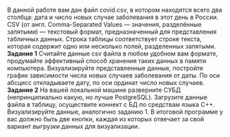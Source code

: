 В данной работе вам дан файл covid.csv, в котором находятся всего два
столбца: дата и число новых случае заболевания в этот день в России.
CSV (от англ. Comma-Separated Values — значения, разделённые
запятыми) — текстовый формат, предназначенный для представления
табличных данных. Строка таблицы соответствует строке текста, которая
содержит одно или несколько полей, разделенных запятыми.
**Задание 1**
Считайте данные csv файла в любом удобном вам формате, продумайте
эффективный способ хранения таких данных в памяти компьютера.
Визуализируйте представленные данные, постройте график зависимости
числа новых случаев заболевания от даты. По оси абсцисс откладываете дату,
по оси ординат число новых случаев.
**Задание 2**
На вашей локальной машине разверните СУБД (непринципиально
какую, но лучше PostgreSQL). Загрузите данные файла в таблицу, осуществите
коннект с БД по средствам языка С++. Визуализируйте данные, аналогично
заданию 1.
В итоговой программе у вас должно быть две кнопки, каждая из которых
отвечает за свой вариант выгрузки данных для визуализации.